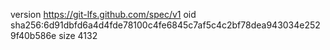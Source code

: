 version https://git-lfs.github.com/spec/v1
oid sha256:6d91dbfd6a4d4fde78100c4fe6845c7af5c4c2bf78dea943034e2529f40b586e
size 4132
